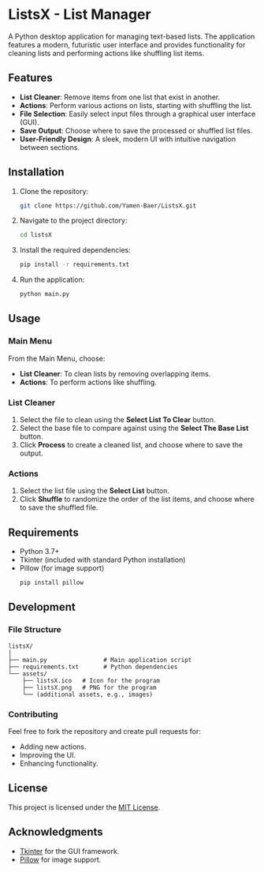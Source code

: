 # ListsX - List Manager

A Python desktop application for managing text-based lists. The application features a modern, futuristic user interface and provides functionality for cleaning lists and performing actions like shuffling list items. 

## Features

- **List Cleaner**: Remove items from one list that exist in another.
- **Actions**: Perform various actions on lists, starting with shuffling the list.
- **File Selection**: Easily select input files through a graphical user interface (GUI).
- **Save Output**: Choose where to save the processed or shuffled list files.
- **User-Friendly Design**: A sleek, modern UI with intuitive navigation between sections.

## Installation

1. Clone the repository:
    ```bash
    git clone https://github.com/Yamen-Baer/ListsX.git
    ```
2. Navigate to the project directory:
    ```bash
    cd listsX
    ```
3. Install the required dependencies:
    ```bash
    pip install -r requirements.txt
    ```

4. Run the application:
    ```bash
    python main.py
    ```

## Usage

### Main Menu
From the Main Menu, choose:
- **List Cleaner**: To clean lists by removing overlapping items.
- **Actions**: To perform actions like shuffling.

### List Cleaner
1. Select the file to clean using the **Select List To Clear** button.
2. Select the base file to compare against using the **Select The Base List** button.
3. Click **Process** to create a cleaned list, and choose where to save the output.

### Actions
1. Select the list file using the **Select List** button.
2. Click **Shuffle** to randomize the order of the list items, and choose where to save the shuffled file.

## Requirements

- Python 3.7+
- Tkinter (included with standard Python installation)
- Pillow (for image support)
    ```bash
    pip install pillow
    ```

## Development

### File Structure
```
listsX/
│
├── main.py                # Main application script
├── requirements.txt       # Python dependencies
└── assets/
    ├── listsX.ico   # Icon for the program
    ├── listsX.png   # PNG for the program
    └── (additional assets, e.g., images)
```

### Contributing
Feel free to fork the repository and create pull requests for:
- Adding new actions.
- Improving the UI.
- Enhancing functionality.

## License

This project is licensed under the [MIT License](LICENSE).

## Acknowledgments

- [Tkinter](https://docs.python.org/3/library/tkinter.html) for the GUI framework.
- [Pillow](https://python-pillow.org/) for image support.
